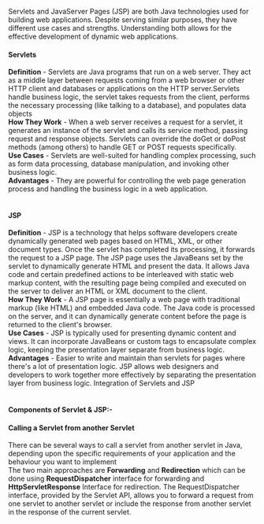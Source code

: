 Servlets and JavaServer Pages (JSP) are both Java technologies used for building web applications. Despite serving similar purposes, they have different use cases and strengths. Understanding both allows for the effective development of dynamic web applications.<br>

<h4><b>Servlets</b></h4>
<b>Definition</b> - Servlets are Java programs that run on a web server. They act as a middle layer between requests coming from a web browser or other HTTP client and databases or applications on the HTTP server.Servlets handle business logic, the servlet takes requests from the client, performs the necessary processing (like talking to a database), and populates data objects<br>
<b>How They Work</b> - When a web server receives a request for a servlet, it generates an instance of the servlet and calls its service method, passing request and response objects. Servlets can override the doGet or doPost methods (among others) to handle GET or POST requests specifically.<br>
<b>Use Cases</b> - Servlets are well-suited for handling complex processing, such as form data processing, database manipulation, and invoking other business logic.<br>
<b>Advantages</b> - They are powerful for controlling the web page generation process and handling the business logic in a web application.<br><br>

<h4><b>JSP</b></h4>
<b>Definition</b> - JSP is a technology that helps software developers create dynamically generated web pages based on HTML, XML, or other document types. Once the servlet has completed its processing, it forwards the request to a JSP page. The JSP page uses the JavaBeans set by the servlet to dynamically generate HTML and present the data. It allows Java code and certain predefined actions to be interleaved with static web markup content, with the resulting page being compiled and executed on the server to deliver an HTML or XML document to the client.<br>
<b>How They Work</b> - A JSP page is essentially a web page with traditional markup (like HTML) and embedded Java code. The Java code is processed on the server, and it can dynamically generate content before the page is returned to the client's browser.<br>
<b>Use Cases</b> - JSP is typically used for presenting dynamic content and views. It can incorporate JavaBeans or custom tags to encapsulate complex logic, keeping the presentation layer separate from business logic.<br>
<b>Advantages</b> - Easier to write and maintain than servlets for pages where there's a lot of presentation logic. JSP allows web designers and developers to work together more effectively by separating the presentation layer from business logic.
Integration of Servlets and JSP<br><br>

<h4><b>Components of Servlet & JSP:- </b></h4>

<h4><b>Calling a Servlet from another Servlet</b></h4>
There can be several ways to call a servlet from another servlet in Java, depending upon the specific requirements of your application and the behaviour you want to implement<br>
The two main approaches are <b>Forwarding</b> and <b>Redirection</b> which can be done using <b>RequestDispatcher</b> interface for forwarding and <b>HttpServletResponse</b> Interface for redirection. The RequestDispatcher interface, provided by the Servlet API, allows you to forward a request from one servlet to another servlet or include the response from another servlet in the response of the current servlet.


